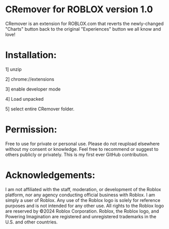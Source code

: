 # CRemover for ROBLOX version 1.0

CRemover is an extension for ROBLOX.com that reverts the newly-changed "Charts" button back to 
the original "Experiences" button we all know and love!

# Installation:

1] unzip

2] chrome://extensions

3] enable developer mode

4] Load unpacked

5] select entire CRemover folder.

# Permission:

Free to use for private or personal use.
Please do not reupload elsewhere without 
my consent or knowledge. 
Feel free to recommend or suggest to others
publicly or privately. 
This is my first ever GitHub contribution.

# Acknowledgements:

I am not affiliated with the staff, moderation, or development of the Roblox platform,
nor any agency conducting official business with Roblox.
I am simply a user of Roblox. Any use of the Roblox logo is solely
for reference purposes and is not intended for any other use.
All rights to the Roblox logo are reserved by ©2024 Roblox Corporation.
Roblox, the Roblox logo, and Powering Imagination are
registered and unregistered trademarks in the U.S. and other countries.
